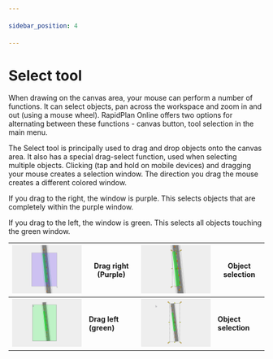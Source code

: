 ```yaml
---

sidebar_position: 4

---
```

# Select tool

When drawing on the canvas area, your mouse can perform a number of functions. It can select objects, pan across the workspace and zoom in and out (using a mouse wheel). RapidPlan Online offers two options for alternating between these functions - canvas button, tool selection in the main menu.

The Select tool is principally used to drag and drop objects onto the canvas area. It also has a special drag-select function, used when selecting multiple objects. Clicking (tap and hold on mobile devices) and dragging your mouse creates a selection window. The direction you drag the mouse creates a different colored window.

If you drag to the right, the window is purple. This selects objects that are completely within the purple window.

If you drag to the left, the window is green. This selects all objects touching the green window.

| ![Purple 1](./Assets/purple1.png) | Drag right (Purple)   | ![Purple 2](./Assets/purple2.png) | Object selection     |
| ------------------------------------ | --------------------- | ------------------------------------ | -------------------- |
| ![Green 1](./Assets/green1.png)  | **Drag left (green)** | ![Green 2](./Assets/green2.png)  | **Object selection** |
